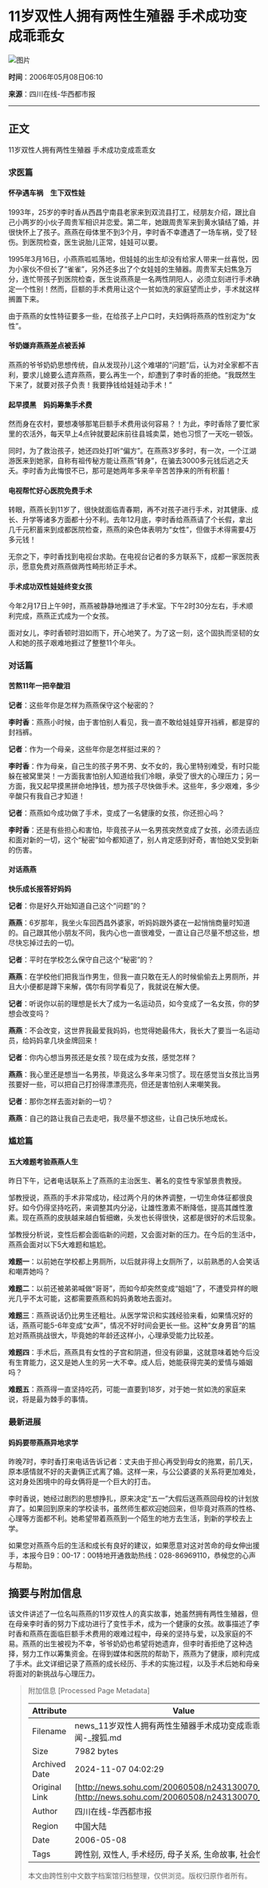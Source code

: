 # 11岁双性人拥有两性生殖器 手术成功变成乖乖女

![图片](https://photo.sohu.com/media/sczxhxdsb.jpg)

**时间**：2006年05月08日06:10

**来源**：四川在线-华西都市报

---

## 正文

11岁双性人拥有两性生殖器 手术成功变成乖乖女

### 求医篇

#### 怀孕遇车祸　生下双性娃

1993年，25岁的李时香从西昌宁南县老家来到双流县打工，经朋友介绍，跟比自己小两岁的小伙子周贵军相识并恋爱。第二年，她跟周贵军来到黄水镇结了婚，并很快怀上了孩子。燕燕在母体里不到3个月，李时香不幸遭遇了一场车祸，受了轻伤。到医院检查，医生说胎儿正常，娃娃可以要。

1995年3月16日，小燕燕呱呱落地，但娃娃的出生却没有给家人带来一丝喜悦，因为小家伙不但长了“雀雀”，另外还多出了个女娃娃的生殖器。周贵军夫妇焦急万分，连忙带孩子到医院检查，医生说燕燕是一名两性阴阳人，必须立刻进行手术确定一个性别！然而，巨额的手术费用让这个一贫如洗的家庭望而止步，手术就这样搁置下来。

由于燕燕的女性特征要多一些，在给孩子上户口时，夫妇俩将燕燕的性别定为“女性”。

#### 爷奶嫌弃燕燕差点被丢掉

燕燕的爷爷奶奶思想传统，自从发现孙儿这个难堪的“问题”后，认为对全家都不吉利，要求儿媳要么遗弃燕燕，要么再生一个，却遭到了李时香的拒绝。“我既然生下来了，就要对孩子负责！我要挣钱给娃娃动手术！”

#### 起早摸黑　妈妈筹集手术费

然而身在农村，要想凑够那笔巨额手术费用谈何容易？！为此，李时香除了要忙家里的农活外，每天早上4点钟就要起床前往县城卖菜，她也习惯了一天吃一顿饭。

同时，为了救治孩子，她还四处打听“偏方”。在燕燕3岁多时，有一次，一个江湖游医来到她家，自称有祖传秘方能让燕燕“转身”，在骗去3000多元钱后逃之夭夭。李时香为此悔恨不已，那可是她两年多来辛辛苦苦挣来的所有积蓄！

#### 电视帮忙好心医院免费手术

转眼，燕燕长到11岁了，很快就面临青春期，再不对孩子进行手术，对其健康、成长、升学等诸多方面都十分不利。去年12月底，李时香给燕燕请了个长假，拿出几千元积蓄来到成都医院检查，燕燕的染色体表明为“女性”，但做手术得需要4万多元钱！

无奈之下，李时香找到电视台求助。在电视台记者的多方联系下，成都一家医院表示，愿意免费对燕燕做两性畸形矫正手术。

#### 手术成功双性娃娃终变女孩

今年2月17日上午9时，燕燕被静静地推进了手术室。下午2时30分左右，手术顺利完成，燕燕正式成为一个女孩。

面对女儿，李时香顿时泪如雨下，开心地笑了。为了这一刻，这个固执而坚韧的女人和她的孩子艰难地捱过了整整11个年头。

### 对话篇

#### 苦熬11年一把辛酸泪

**记者**：这些年你是怎样为燕燕保守这个秘密的？

**李时香**：燕燕小时候，由于害怕别人看见，我一直不敢给娃娃穿开裆裤，都是穿的封裆裤。

**记者**：作为一个母亲，这些年你是怎样挺过来的？

**李时香**：作为母亲，自己生的孩子男不男、女不女的，我心里特别难受，有时只能躲在被窝里哭！一方面我害怕别人知道给我们冷眼，承受了很大的心理压力；另一方面，我又起早摸黑拼命地挣钱，想为孩子尽快做手术。这些年，多少艰难，多少辛酸只有我自己才知道！

**记者**：燕燕如今成功做了手术，变成了一名健康的女孩，你还担心吗？

**李时香**：还是有些担心和害怕，毕竟孩子从一名男孩突然变成了女孩，必须去适应和面对新的一切，这个“秘密”如今都知道了，别人肯定感到好奇，害怕她又受到新的伤害。

#### 对话燕燕

**快乐成长报答好妈妈**

**记者**：你是好久开始知道自己这个“问题”的？

**燕燕**：6岁那年，我坐火车回西昌外婆家，听妈妈跟外婆在一起悄悄商量时知道的。自己跟其他小朋友不同，我内心也一直很难受，一直让自己尽量不想这些，想尽快忘掉过去的一切。

**记者**：平时在学校怎么保守自己这个“秘密”的？

**燕燕**：在学校他们把我当作男生，但我一直只敢在无人的时候偷偷去上男厕所，并且大小便都是蹲下来解，偶尔有同学看见了，我就说在解大便。

**记者**：听说你以前的理想是长大了成为一名运动员，如今变成了一名女孩，你的梦想会改变吗？

**燕燕**：不会改变，这世界我最爱我妈妈，也觉得她最伟大，我长大了要当一名运动员，给妈妈拿几块金牌回来！

**记者**：你内心想当男孩还是女孩？现在成为女孩，感觉怎样？

**燕燕**：我心里还是想当一名男孩，毕竟这么多年来习惯了。现在感觉当女孩比当男孩要好一些，可以把自己打扮得漂漂亮亮，但还是害怕别人来嘲笑我。

**记者**：那你怎样去面对新的一切？

**燕燕**：自己的路让我自己去走吧，我尽量不想这些，让自己快乐地成长。

### 尴尬篇

#### 五大难题考验燕燕人生

昨日下午，记者电话联系上了燕燕的主治医生、著名的变性专家邹景贵教授。

邹教授说，燕燕的手术非常成功，经过两个月的休养调整，一切生命体征都很良好。如今仍得坚持吃药，来调整其内分泌，让雄性激素不断降低，提高其雌性激素。现在燕燕的皮肤越来越白皙细嫩，头发也长得很快，这都是很好的术后现象。

邹教授分析说，变性后都会面临新的问题，又会面对新的压力。在今后的生活中，燕燕会面对以下5大难题和尴尬。

**难题一**：以前她在学校都上男厕所，以后就非得上女厕所了，以前熟悉的人会笑话和嘲弄她吗？

**难题二**：以前还被弟弟喊做“哥哥”，而如今却突然变成“姐姐”了，不遭受异样的眼光几乎不太可能，这都需要燕燕和妈妈勇敢地去面对。

**难题三**：燕燕说话仍比男生还粗壮。从医学常识和实践经验来看，如果情况好的话，燕燕可能5-6年变成“女声”，情况不好时间会更长一些。这种“女身男音”的尴尬对燕燕挑战很大，毕竟她的年龄还这样小，心理承受能力比较差。

**难题四**：手术后，燕燕具有女性的子宫和阴道，但没有卵巢，这就意味着她今后没有生育能力，这又是她人生的另一大不幸。成人后，她能获得完美的爱情与婚姻吗？

**难题五**：燕燕得一直坚持吃药，可能一直要到18岁，对于她一贫如洗的家庭来说，将是最为棘手的事情。

### 最新进展

#### 妈妈要带燕燕异地求学

昨晚7时，李时香打来电话告诉记者：丈夫由于担心再受到母女的拖累，前几天，原本感情就不好的夫妻俩正式离了婚。这样一来，与公公婆婆的关系将更加难处，这对身处困境中的母女俩将是一个巨大的打击。

李时香说，她经过剧烈的思想挣扎，原来决定“五一”大假后送燕燕回母校的计划放弃了。如果回到原来的学校读书，虽然师生都欢迎她回来，但毕竟对燕燕的性格、心理等方面都不利。她希望带着燕燕到一个陌生的地方去生活，到新的学校去上学。

如果您对燕燕今后的生活和成长有良好的建议，如果愿意对这对苦命的母女伸出援手，本报今日9：00-17：00特地开通救助热线：028-86969110，恭候您的心声与帮助。

## 摘要与附加信息

<!-- tcd_abstract -->
该文件讲述了一位名叫燕燕的11岁双性人的真实故事，她虽然拥有两性生殖器，但在母亲李时香的努力下成功进行了变性手术，成为一个健康的女孩。故事描述了李时香和燕燕在面临巨额手术费用的艰难过程中，母亲的坚持与爱，以及家庭的不易。燕燕的出生被视为不幸，爷爷奶奶也希望将她遗弃，但李时香拒绝了这种选择，努力工作以筹集资金。在得到媒体和医院的帮助下，燕燕为了健康，顺利完成了手术。此文详细记录了燕燕的成长经历、手术的实施过程，以及手术后她和母亲将面对的新挑战与心理压力。
<!-- tcd_abstract_end -->

> 附加信息 [Processed Page Metadata]
>
> | Attribute       | Value                                  |
> |-----------------|----------------------------------------|
> | Filename        | news_11岁双性人拥有两性生殖器手术成功变成乖乖女_-_新闻-_搜狐.md                             |
> | Size            | 7982 bytes                           |
> | Archived Date   | 2024-11-07 04:02:29                             |
> | Original Link   | [http://news.sohu.com/20060508/n243130070_1.shtml](http://news.sohu.com/20060508/n243130070_1.shtml)                       |
> | Author          | 四川在线-华西都市报                               |
> | Region          | 中国大陆                               |
> | Date            | 2006-05-08                                 |
> | Tags            | 跨性别, 双性人, 手术经历, 母子关系, 生命故事, 社会性别                                 |
>
> 本文由跨性别中文数字档案馆归档整理，仅供浏览。版权归原作者所有。
>